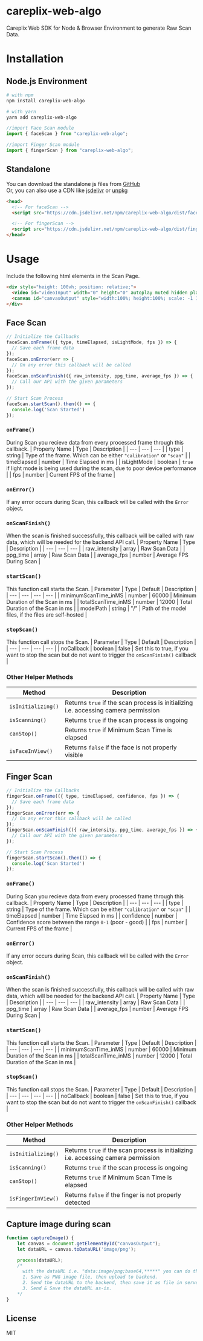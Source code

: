 # careplix-web-algo
Careplix Web SDK for Node & Browser Environment to generate Raw Scan Data.

# Installation
## Node.js Environment
```sh
# with npm
npm install careplix-web-algo

# with yarn
yarn add careplix-web-algo
```
```js
//import Face Scan module
import { faceScan } from "careplix-web-algo";

//import Finger Scan module
import { fingerScan } from "careplix-web-algo";
```

## Standalone
You can download the standalone js files from [GitHub](https://github.com/CareNow-HealthCare/careplix-web-algo/tree/master/dist)\
Or, you can also use a CDN like [jsdelivr](https://www.jsdelivr.com/package/npm/careplix-web-algo) or [unpkg](https://www.unpkg.com/browse/careplix-web-algo/)
```html
<head>
  <!-- For faceScan -->
  <script src="https://cdn.jsdelivr.net/npm/careplix-web-algo/dist/faceScan.bundle.js"></script>

  <!-- For fingerScan -->
  <script src="https://cdn.jsdelivr.net/npm/careplix-web-algo/dist/fingerScan.bundle.js"></script>
</head>
```



# Usage
Include the following html elements in the Scan Page.
```html
<div style="height: 100vh; position: relative;">
  <video id="videoInput" width="0" height="0" autoplay muted hidden playsinline></video>
  <canvas id="canvasOutput" style="width:100%; height:100%; scale: -1 1;"></canvas>
</div>
```

## Face Scan
```js
// Initialize the Callbacks
faceScan.onFrame(({ type, timeElapsed, isLightMode, fps }) => {
  // Save each frame data
});
faceScan.onError(err => {
  // On any error this callback will be called
});
faceScan.onScanFinish(({ raw_intensity, ppg_time, average_fps }) => {
  // Call our API with the given parameters
});

// Start Scan Process
faceScan.startScan().then(() => {
  console.log('Scan Started')
});
```

### `onFrame()`
During Scan you recieve data from every processed frame through this callback.
| Property Name | Type | Description |
| --- | --- | --- |
| type | string | Type of the frame. Which can be either `"calibration"` or `"scan"` |
| timeElapsed | number | Time Elapsed in ms |
| isLightMode | boolean | `true` if light mode is being used during the scan, due to poor device performance |
| fps | number | Current FPS of the frame |

### `onError()`
If any error occurs during Scan, this callback will be called with the `Error` object.

### `onScanFinish()`
When the scan is finished successfully, this callback will be called with raw data, which will be needed for the backend API call.
| Property Name | Type | Description |
| --- | --- | --- |
| raw_intensity | array | Raw Scan Data |
| ppg_time | array | Raw Scan Data |
| average_fps | number | Average FPS During Scan |

### `startScan()`
This function call starts the Scan.
| Parameter | Type | Default | Description |
| --- | --- | --- | --- |
| minimumScanTime_inMS | number | 60000 | Minimum Duration of the Scan in ms |
| totalScanTime_inMS | number | 12000 | Total Duration of the Scan in ms |
| modelPath | string | "/" | Path of the model files, if the files are self-hosted |

### `stopScan()`
This function call stops the Scan.
| Parameter | Type | Default | Description |
| --- | --- | --- | --- |
| noCallback | boolean | false | Set this to true, if you want to stop the scan but do not want to trigger the `onScanFinish()` callback |

### Other Helper Methods
| Method | Description |
| --- | --- |
| `isInitializing()` | Returns `true` if the scan process is initializing i.e. accessing camera permission |
| `isScanning()` | Returns `true` if the scan process is ongoing |
| `canStop()` | Returns `true` if Minimum Scan Time is elapsed |
| `isFaceInView()` | Returns `false` if the face is not properly visible |



## Finger Scan
```js
// Initialize the Callbacks
fingerScan.onFrame(({ type, timeElapsed, confidence, fps }) => {
  // Save each frame data
});
fingerScan.onError(err => {
  // On any error this callback will be called
});
fingerScan.onScanFinish(({ raw_intensity, ppg_time, average_fps }) => {
  // Call our API with the given parameters
});

// Start Scan Process
fingerScan.startScan().then(() => {
  console.log('Scan Started')
});
```

### `onFrame()`
During Scan you recieve data from every processed frame through this callback.
| Property Name | Type | Description |
| --- | --- | --- |
| type | string | Type of the frame. Which can be either `"calibration"` or `"scan"` |
| timeElapsed | number | Time Elapsed in ms |
| confidence | number | Confidence score between the range `0-1` (poor - good) |
| fps | number | Current FPS of the frame |

### `onError()`
If any error occurs during Scan, this callback will be called with the `Error` object.

### `onScanFinish()`
When the scan is finished successfully, this callback will be called with raw data, which will be needed for the backend API call.
| Property Name | Type | Description |
| --- | --- | --- |
| raw_intensity | array | Raw Scan Data |
| ppg_time | array | Raw Scan Data |
| average_fps | number | Average FPS During Scan |

### `startScan()`
This function call starts the Scan.
| Parameter | Type | Default | Description |
| --- | --- | --- | --- |
| minimumScanTime_inMS | number | 60000 | Minimum Duration of the Scan in ms |
| totalScanTime_inMS | number | 12000 | Total Duration of the Scan in ms |

### `stopScan()`
This function call stops the Scan.
| Parameter | Type | Default | Description |
| --- | --- | --- | --- |
| noCallback | boolean | false | Set this to true, if you want to stop the scan but do not want to trigger the `onScanFinish()` callback |

### Other Helper Methods
| Method | Description |
| --- | --- |
| `isInitializing()` | Returns `true` if the scan process is initializing i.e. accessing camera permission |
| `isScanning()` | Returns `true` if the scan process is ongoing |
| `canStop()` | Returns `true` if Minimum Scan Time is elapsed |
| `isFingerInView()` | Returns `false` if the finger is not properly detected |

## Capture image during scan
```js
function captureImage() {
    let canvas = document.getElementById("canvasOutput");
    let dataURL = canvas.toDataURL('image/png');

    process(dataURL);
    /*
      with the dataURL i.e. "data:image/png;base64,*****" you can do the following things...
      1. Save as PNG image file, then upload to backend.
      2. Send the dataURL to the backend, then save it as file in server.
      3. Send & Save the dataURL as-is.
    */
}
```

## License
MIT
